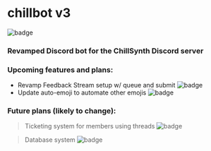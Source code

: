 # chillbot v3
![badge](https://img.shields.io/badge/-In%20Beta-%232e8fff?style=for-the-badge)
### Revamped Discord bot for the ChillSynth Discord server

### Upcoming features and plans:
- Revamp Feedback Stream setup w/ queue and submit ![badge](https://img.shields.io/badge/-In%20Progress-%23e6a100?style=for-the-badge)
- Update auto-emoji to automate other emojis ![badge](https://img.shields.io/badge/-In%20Progress-%23e6a100?style=for-the-badge)

### Future plans (likely to change):
> Ticketing system for members using threads ![badge](https://img.shields.io/badge/-v4-%23ff3617?style=for-the-badge)

> Database system ![badge](https://img.shields.io/badge/-v4-%23ff3617?style=for-the-badge)
